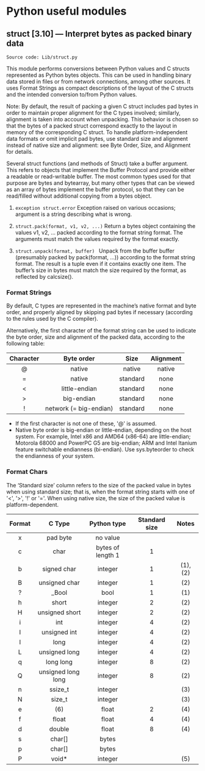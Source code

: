 #  Python useful modules

## struct [3.10] — Interpret bytes as packed binary data

    Source code: Lib/struct.py

This module performs conversions between Python values and C structs represented as Python bytes objects. This can be used in handling binary data stored in files or from network connections, among other sources. It uses Format Strings as compact descriptions of the layout of the C structs and the intended conversion to/from Python values.

Note: By default, the result of packing a given C struct includes pad bytes in order to maintain proper alignment for the C types involved; similarly, alignment is taken into account when unpacking. This behavior is chosen so that the bytes of a packed struct correspond exactly to the layout in memory of the corresponding C struct. To handle platform-independent data formats or omit implicit pad bytes, use standard size and alignment instead of native size and alignment: see Byte Order, Size, and Alignment for details.

Several struct functions (and methods of Struct) take a buffer argument. This refers to objects that implement the Buffer Protocol and provide either a readable or read-writable buffer. The most common types used for that purpose are bytes and bytearray, but many other types that can be viewed as an array of bytes implement the buffer protocol, so that they can be read/filled without additional copying from a bytes object.


1. ``` exception struct.error ```
    Exception raised on various occasions; argument is a string describing what is wrong.


2. ```struct.pack(format, v1, v2, ...)```
    Return a bytes object containing the values v1, v2, … packed according to the format string format. The arguments must match the values required by the format exactly.

3. ```struct.unpack(format, buffer) ```
    Unpack from the buffer buffer (presumably packed by pack(format, ...)) according to the format string format. The result is a tuple even if it contains exactly one item. The buffer’s size in bytes must match the size required by the format, as reflected by calcsize().

### Format Strings
By default, C types are represented in the machine’s native format and byte order, and properly aligned by skipping pad bytes if necessary (according to the rules used by the C compiler).

Alternatively, the first character of the format string can be used to indicate the byte order, size and alignment of the packed data, according to the following table:

| Character |       Byte order       |   Size   | Alignment |
|:---------:|:----------------------:|:--------:|:---------:|
| @         | native                 | native   | native    |
| =         | native                 | standard | none      |
| <         | little-endian          | standard | none      |
| >         | big-endian             | standard | none      |
| !         | network (= big-endian) | standard | none      |

* If the first character is not one of these, '@' is assumed. 
* Native byte order is big-endian or little-endian, depending on the host system. For example, Intel x86 and AMD64 (x86-64) are little-endian; Motorola 68000 and PowerPC G5 are big-endian; ARM and Intel Itanium feature switchable endianness (bi-endian). Use sys.byteorder to check the endianness of your system.


### Format Chars
The ‘Standard size’ column refers to the size of the packed value in bytes when using standard size; that is, when the format string starts with one of '<', '>', '!' or '='. When using native size, the size of the packed value is platform-dependent.

| Format |       C Type       |    Python type    | Standard size |   Notes  |
|:------:|:------------------:|:-----------------:|:-------------:|:--------:|
| x      | pad byte           | no value          |               |          |
| c      | char               | bytes of length 1 | 1             |          |
| b      | signed char        | integer           | 1             | (1), (2) |
| B      | unsigned char      | integer           | 1             | (2)      |
| ?      | _Bool              | bool              | 1             | (1)      |
| h      | short              | integer           | 2             | (2)      |
| H      | unsigned short     | integer           | 2             | (2)      |
| i      | int                | integer           | 4             | (2)      |
| I      | unsigned int       | integer           | 4             | (2)      |
| l      | long               | integer           | 4             | (2)      |
| L      | unsigned long      | integer           | 4             | (2)      |
| q      | long long          | integer           | 8             | (2)      |
| Q      | unsigned long long | integer           | 8             | (2)      |
| n      | ssize_t            | integer           |               | (3)      |
| N      | size_t             | integer           |               | (3)      |
| e      | (6)                | float             | 2             | (4)      |
| f      | float              | float             | 4             | (4)      |
| d      | double             | float             | 8             | (4)      |
| s      | char[]             | bytes             |               |          |
| p      | char[]             | bytes             |               |          |
| P      | void*              | integer           |               | (5)      |

